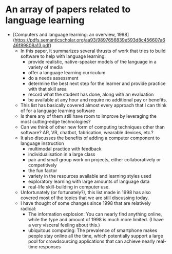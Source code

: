 An array of papers related to language learning
===============================================

* [Computers and language learning: an overview, 1998] (https://pdfs.semanticscholar.org/aa93/9897656839e593d8c456607a646f89808a13.pdf)
  - In this paper, it summarizes several thrusts of work that tries to build software to help with language learning:
    - provide realistic, native-speaker models of the language in a variety of media
    - offer a language learning curriculum
    - do a needs assessment
    - determine the best next step for the learner and provide practice with that skill area
    - record what the student has done, along with an evaluation
    - be available at any hour and require no additional pay or benefits.
  - This list has basically covered almost every approach that I can think of for a language learning software
  - Is there any of them still have room to improve by leveraging the most cutting-edge technologies?
  - Can we think of other new form of computing techniques other than software? AR, VR, chatbot, fabrication, wearable devices, etc.?
  - It also discusses the benefits of adding a computer component to language instruction
    - multimodal practice with feedback
    - individualisation in a large class
    - pair and small group work on projects, either collaboratively or competitively
    - the fun factor
    - variety in the resources available and learning styles used
    - exploratory learning with large amounts of language data
    - real-life skill-building in computer use.
  - Unfortunately (or fortunately?), this list made in 1998 has also covered most of the topics that we are still discussing today.
  - I have thought of some changes since 1998 that are relatively radical:
    - The information explosion: You can nearly find anything online, while the type and amount of 1998 is much more limited. (I have a very visceral feeling about this.)
    - ubiquitous computing: The prevalence of smartphone makes people stay online all the time, which potentially support a large pool for crowdsourcing applications that can achieve nearly real-time responses
    
